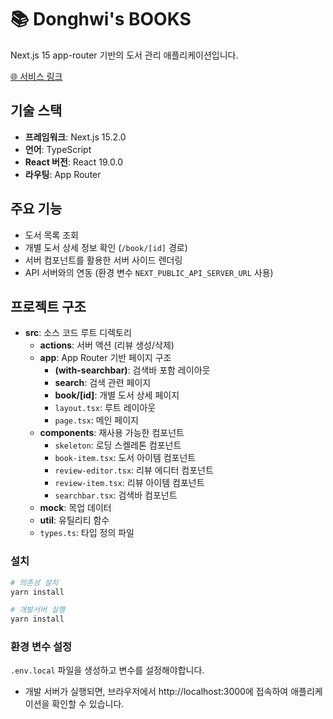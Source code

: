 # 📚 Donghwi's BOOKS

Next.js 15 app-router 기반의 도서 관리 애플리케이션입니다.

[🌐 서비스 링크](https://onebite-books-app-rust-eight.vercel.app/)

## 기술 스택

- **프레임워크**: Next.js 15.2.0
- **언어**: TypeScript
- **React 버전**: React 19.0.0
- **라우팅**: App Router

## 주요 기능

- 도서 목록 조회
- 개별 도서 상세 정보 확인 (`/book/[id]` 경로)
- 서버 컴포넌트를 활용한 서버 사이드 렌더링
- API 서버와의 연동 (환경 변수 `NEXT_PUBLIC_API_SERVER_URL` 사용)

## 프로젝트 구조

- **src**: 소스 코드 루트 디렉토리
  - **actions**: 서버 액션 (리뷰 생성/삭제)
  - **app**: App Router 기반 페이지 구조
    - **(with-searchbar)**: 검색바 포함 레이아웃
    - **search**: 검색 관련 페이지
    - **book/[id]**: 개별 도서 상세 페이지
    - `layout.tsx`: 루트 레이아웃
    - `page.tsx`: 메인 페이지
  - **components**: 재사용 가능한 컴포넌트
    - `skeleton`: 로딩 스켈레톤 컴포넌트
    - `book-item.tsx`: 도서 아이템 컴포넌트
    - `review-editor.tsx`: 리뷰 에디터 컴포넌트
    - `review-item.tsx`: 리뷰 아이템 컴포넌트
    - `searchbar.tsx`: 검색바 컴포넌트
  - **mock**: 목업 데이터
  - **util**: 유틸리티 함수
  - `types.ts`: 타입 정의 파일

### 설치

```bash
# 의존성 설치
yarn install
```

```bash
# 개발서버 실행
yarn install
```

### 환경 변수 설정

`.env.local` 파일을 생성하고 변수를 설정해야합니다.

- 개발 서버가 실행되면, 브라우저에서 http://localhost:3000에 접속하여 애플리케이션을 확인할 수 있습니다.
